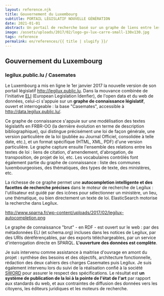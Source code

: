 ```yaml
---
layout: reference.njk
title: Gouvernement du Luxembourg
subtitle: PORTAIL LÉGISLATIF NOUVELLE GÉNÉRATION
date: 2021-01-01
abstract: Un portail de recherche basé sur un graphe de liens entre les lois et sur des vocabulaires contrôlés mis en musique par Virtuoso et ElasticSearch. Un bel exemple de réalisation dans le contexte de ELI (European Legislation Identifier).
image: /assets/uploads/2017/02/logo-gv-lux-carre-small-130x130.jpg
tags: reference
permalink: en/references/{{ title | slugify }}/
---
```


## Gouvernement du Luxembourg

### legilux.public.lu / Casemates

Le Luxembourg a mis en ligne le 1er janvier 2017 la nouvelle version de son portail législatif http://legilux.public.lu. Dans la mouvance combinée de l'initiative [ELI](http://blog.sparna.fr/2015/05/31/eli-european-legislation-identifier-web-de-donnees-legislatif-europeen/) (European Legislation Idenfier), de l'open data et du web de données, celui-ci s'appuie sur un **graphe de connaissance législatif**, ouvert et interrogeable : la base "Casemates", accessible à http://data.legilux.public.lu/.

Ce graphe de connaissance s'appuie sur une modélisation des textes législatifs en FRBR-OO (la dernière évolution en terme de description bibliographique), qui distingue précisément une loi de façon générale, une version particulière de la loi (publiée au Journal Officiel, consolidée à telle date, etc.), et un format spécifique (HTML, XML, PDF) d'une version particulière. Le graphe capture ensuite l'ensemble des relations entre les textes de loi : liens de citation, d'amendement, d'abrogation, de transposition, de projet de loi, etc. Les vocabulaires contrôlés font également partie du graphe de connaissance : liste des communes luxembourgeoises, des thématiques, des types de texte, des ministères, etc.

La richesse de ce graphe permet une **autocompletion intelligente et des facettes de recherche précises** dans le moteur de recherche de Legilux : l'utilisateur est guidé par des icônes pour sélectionner un ministère, un lieu, une thématique, ou bien directement un texte de loi. ElasticSearch motorise la recherche dans Legilux.

http://www.sparna.fr/wp-content/uploads/2017/02/legilux-autocompletion.png


Le graphe de connaissance "brut" - en RDF - est ouvert sur le web : par des métadonnées ELI (et schema.org) incluses dans les notices de Legilux, par des URIs déréférençables, par des exports téléchargeables, par un service d'interrogation directe en SPARQL. **L'ouverture des données est complète**.

Je suis intervenu comme assistance à maitrise d'ouvrage en amont du projet : synthèse des besoins et des objectifs, architecture fonctionnelle, rédaction des deux cahiers des charges Casemates puis Legilux. Je suis également intervenu lors du suivi de la réalisation confié à la société [SWORD](http://www.sword-group.com/fr/) pour assurer le respect des spécifications. Le résultat est **un système de publication de la loi à la pointe de l'état de l'art** par rapport aux standards du web, et aux contraintes de diffusion des données vers les citoyens, les éditeurs juridiques et les moteurs de recherche.

